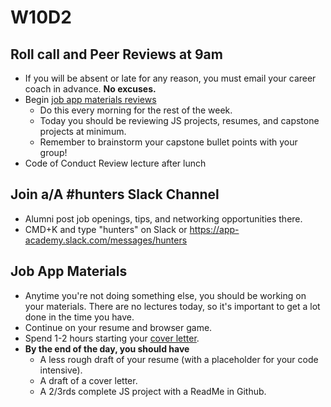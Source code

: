 # W10D2

## Roll call and Peer Reviews at 9am
* If you will be absent or late for any reason, you must email your career coach in advance. **No excuses.**  
* Begin [job app materials reviews][job-app-materials-reviews]
  * Do this every morning for the rest of the week.
  * Today you should be reviewing JS projects, resumes, and capstone projects at minimum.
  * Remember to brainstorm your capstone bullet points with your group!  
* Code of Conduct Review lecture after lunch

## Join a/A #hunters Slack Channel
* Alumni post job openings, tips, and networking opportunities there.
* CMD+K and type "hunters" on Slack or https://app-academy.slack.com/messages/hunters

## Job App Materials
* Anytime you're not doing something else, you should be working on your materials. There are no lectures today, so it's important to get a lot done in the time you have.
* Continue on your resume and browser game.
* Spend 1-2 hours starting your [cover letter][cover-letter].  
* **By the end of the day, you should have**
  * A less rough draft of your resume (with a placeholder for your code intensive).
  * A draft of a cover letter.
  * A 2/3rds complete JS project with a ReadMe in Github.


[job-app-materials-reviews]: ../self-presentation/job_app_materials_reviews.md
[cover-letter]: ../self-presentation/cover_letter.md
